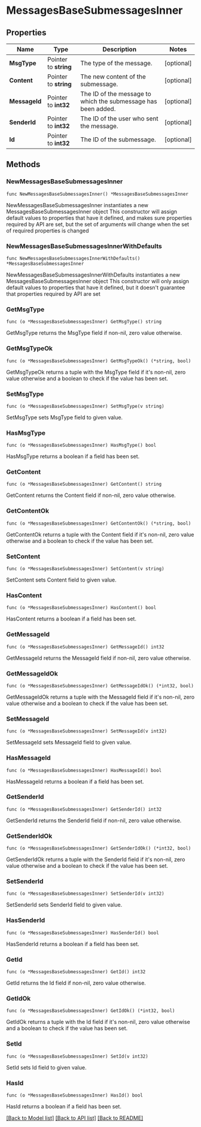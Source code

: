 # MessagesBaseSubmessagesInner

## Properties

Name | Type | Description | Notes
------------ | ------------- | ------------- | -------------
**MsgType** | Pointer to **string** | The type of the message.  | [optional] 
**Content** | Pointer to **string** | The new content of the submessage.  | [optional] 
**MessageId** | Pointer to **int32** | The ID of the message to which the submessage has been added.  | [optional] 
**SenderId** | Pointer to **int32** | The ID of the user who sent the message.  | [optional] 
**Id** | Pointer to **int32** | The ID of the submessage.  | [optional] 

## Methods

### NewMessagesBaseSubmessagesInner

`func NewMessagesBaseSubmessagesInner() *MessagesBaseSubmessagesInner`

NewMessagesBaseSubmessagesInner instantiates a new MessagesBaseSubmessagesInner object
This constructor will assign default values to properties that have it defined,
and makes sure properties required by API are set, but the set of arguments
will change when the set of required properties is changed

### NewMessagesBaseSubmessagesInnerWithDefaults

`func NewMessagesBaseSubmessagesInnerWithDefaults() *MessagesBaseSubmessagesInner`

NewMessagesBaseSubmessagesInnerWithDefaults instantiates a new MessagesBaseSubmessagesInner object
This constructor will only assign default values to properties that have it defined,
but it doesn't guarantee that properties required by API are set

### GetMsgType

`func (o *MessagesBaseSubmessagesInner) GetMsgType() string`

GetMsgType returns the MsgType field if non-nil, zero value otherwise.

### GetMsgTypeOk

`func (o *MessagesBaseSubmessagesInner) GetMsgTypeOk() (*string, bool)`

GetMsgTypeOk returns a tuple with the MsgType field if it's non-nil, zero value otherwise
and a boolean to check if the value has been set.

### SetMsgType

`func (o *MessagesBaseSubmessagesInner) SetMsgType(v string)`

SetMsgType sets MsgType field to given value.

### HasMsgType

`func (o *MessagesBaseSubmessagesInner) HasMsgType() bool`

HasMsgType returns a boolean if a field has been set.

### GetContent

`func (o *MessagesBaseSubmessagesInner) GetContent() string`

GetContent returns the Content field if non-nil, zero value otherwise.

### GetContentOk

`func (o *MessagesBaseSubmessagesInner) GetContentOk() (*string, bool)`

GetContentOk returns a tuple with the Content field if it's non-nil, zero value otherwise
and a boolean to check if the value has been set.

### SetContent

`func (o *MessagesBaseSubmessagesInner) SetContent(v string)`

SetContent sets Content field to given value.

### HasContent

`func (o *MessagesBaseSubmessagesInner) HasContent() bool`

HasContent returns a boolean if a field has been set.

### GetMessageId

`func (o *MessagesBaseSubmessagesInner) GetMessageId() int32`

GetMessageId returns the MessageId field if non-nil, zero value otherwise.

### GetMessageIdOk

`func (o *MessagesBaseSubmessagesInner) GetMessageIdOk() (*int32, bool)`

GetMessageIdOk returns a tuple with the MessageId field if it's non-nil, zero value otherwise
and a boolean to check if the value has been set.

### SetMessageId

`func (o *MessagesBaseSubmessagesInner) SetMessageId(v int32)`

SetMessageId sets MessageId field to given value.

### HasMessageId

`func (o *MessagesBaseSubmessagesInner) HasMessageId() bool`

HasMessageId returns a boolean if a field has been set.

### GetSenderId

`func (o *MessagesBaseSubmessagesInner) GetSenderId() int32`

GetSenderId returns the SenderId field if non-nil, zero value otherwise.

### GetSenderIdOk

`func (o *MessagesBaseSubmessagesInner) GetSenderIdOk() (*int32, bool)`

GetSenderIdOk returns a tuple with the SenderId field if it's non-nil, zero value otherwise
and a boolean to check if the value has been set.

### SetSenderId

`func (o *MessagesBaseSubmessagesInner) SetSenderId(v int32)`

SetSenderId sets SenderId field to given value.

### HasSenderId

`func (o *MessagesBaseSubmessagesInner) HasSenderId() bool`

HasSenderId returns a boolean if a field has been set.

### GetId

`func (o *MessagesBaseSubmessagesInner) GetId() int32`

GetId returns the Id field if non-nil, zero value otherwise.

### GetIdOk

`func (o *MessagesBaseSubmessagesInner) GetIdOk() (*int32, bool)`

GetIdOk returns a tuple with the Id field if it's non-nil, zero value otherwise
and a boolean to check if the value has been set.

### SetId

`func (o *MessagesBaseSubmessagesInner) SetId(v int32)`

SetId sets Id field to given value.

### HasId

`func (o *MessagesBaseSubmessagesInner) HasId() bool`

HasId returns a boolean if a field has been set.


[[Back to Model list]](../README.md#documentation-for-models) [[Back to API list]](../README.md#documentation-for-api-endpoints) [[Back to README]](../README.md)


